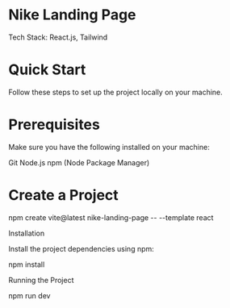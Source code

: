 # Nike Landing Page
Tech Stack: React.js, Tailwind

# Quick Start
Follow these steps to set up the project locally on your machine.

# Prerequisites

Make sure you have the following installed on your machine:

Git
Node.js
npm (Node Package Manager)

# Create a Project 
npm create vite@latest  nike-landing-page -- --template react

Installation

Install the project dependencies using npm:

npm install

Running the Project

npm run dev

